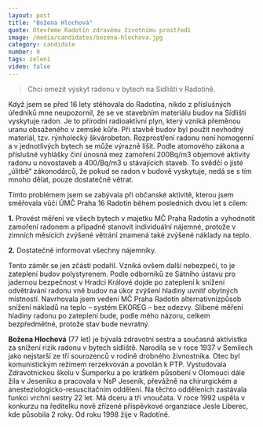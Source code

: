 ```yaml
---
layout: post
title: "Božena Hlochová"
quote: Otevřeme Radotín zdravému životnímu prostředí
image: /media/candidates/bozena-hlochova.jpg
category: candidate
number: 9
tags: zelení
video: false
---
```


> Chci omezit výskyt radonu v bytech na Sídlišti v Radotíně. 

Když jsem se před 16 lety stěhovala do Radotína, nikdo z příslušných úředníků mne neupozornil, že se ve stavebním materiálu budov na Sídlišti vyskytuje radon. Je to přírodní radioaktivní plyn, který vzniká přeměnou uranu obsaženého v zemské kůře. Při stavbě budov byl použit nevhodný materiál, tzv. rýnholecký škvárobeton. Rozprostření radonu není homogenní a v jednotlivých bytech se může výrazně lišit. Podle atomového zákona a příslušné vyhlášky činí únosná mez zamoření 200Bq/m3 objemové aktivity radonu u novostaveb a 400/Bq/m3 u stávajících staveb. To svědčí o jisté „úlitbě“ zákonodárců, že pokud se radon v budově vyskytuje, nedá se s tím mnoho dělat, pouze dostatečně větrat.

Tímto problémem jsem se zabývala  při občanské aktivitě, kterou jsem směřovala vůči ÚMČ Praha 16 Radotín během posledních dvou let s cílem:

**1.** Provést měření ve všech bytech v majetku MČ Praha Radotín a vyhodnotit zamoření radonem a případně stanovit individuální nájemné, protože v zimních měsících zvýšené větrání znamená také zvýšené náklady na teplo. 

**2.** Dostatečně informovat všechny nájemníky.

Tento záměr se jen zčásti podařil. Vzniká ovšem další nebezpečí, to je zateplení budov polystyrenem. Podle odborníků ze Sátního ústavu pro jadernou bezpečnost v Hradci Králové dojde  po zateplení k snížení odvětrávání radonu vně budov na úkor zvýšení hladiny uvnitř obytných místností. Navrhovala jsem vedení MČ Praha Radotín alternativnízpůsob snížení nákladů na teplo – systém EKOREG – bez odezvy. Slíbené měření hladiny radonu po zateplení bude, podle mého názoru, celkem bezpředmětné, protože stav bude nevratný. 


**Božena Hlochová** (77 let) je bývalá zdravotní sestra a současná aktivistka za snížení rizik radonu v bytech sídliště. Narodila se v roce 1937 v Semilech jako nejstarší ze tří sourozenců v rodině drobného živnostníka. Otec byl komunistickým režimem rerzekvován a povolán k PTP. Vystudovala Zdravotnickou školu v Šumperku a po krátkém působení v Olomouci dále žila v Jeseníku a pracovala v NsP Jeseník, převážně na chirurgickém a anesteziologicko-resuscitačním oddělení. Na těchto odděleních zastávala funkci vrchní sestry 22 let. Má dceru a tři vnoučata. V roce 1992 uspěla v konkurzu na ředitelku nově zřízené příspěvkové organziace Jesle Liberec, kde působila 2 roky. Od roku 1998 žije v Radotíně.
